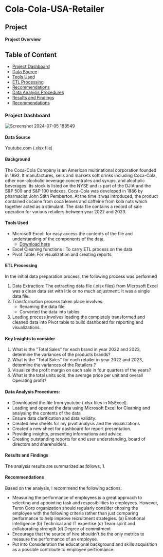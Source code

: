 # Cola-Cola-USA-Retailer

## Project

#### Project Overview

## Table of Content 

- [Project Dashboard](#project-dashboard)
- [Data Source](#data-source)
- [Tools Used](#tools-used)
- [ETL Processing](#etl-processing)
- [Recommendations](#recommendations)
- [Data Analysis Procedures](#data-analysis-procedures)
- [Results and Findings](#results-and-findings)
- [Recommendations](#recommendations)

### Project Dashboard

 ![Screenshot 2024-07-05 183549](https://github.com/AlaskaDav/Talent-Sourcing-Project/assets/155531290/f90810f1-19f8-4439-aa89-14cd7ef17e69)

#### Data Source
Youtube.com (.xlsx file)

#### Background
The Coca-Cola Company is an American multinational corporation founded in 1892. It manufactures, sells and markets soft drinks including Coca-Cola, other non-alcoholic beverage concentrates and syrups, and alcoholic beverages. Its stock is listed on the NYSE and is part of the DJIA and the S&P 500 and S&P 100 indexes.
Coca-Cola was developed in 1886 by pharmacist John Stith Pemberton. At the time it was introduced, the product contained cocaine from coca leaves and caffeine from kola nuts which together acted as a stimulant. The data file contains a record of sale operation for various retailers between year 2022 and 2023.

#### Tools Used 

- Microsoft Excel: for easy access the contents of the file and understanding of the components of the data.
    - [Download here](http://microsoft.com)
- Excel Cleaning functions : To carry ETL process on the data
- Pivot Table: For visualization and creating reports

#### ETL Processing

In the initial data preparation process, the following process was performed
1. Data Extraction: The extracting data file (.xlsx files) from Microsoft Excel was a clean data set with litle or no much adjustment. It was a single data file. 
2. Transformation process taken place involves:
   - Renaming the data file
   - Corverted the data into tables
4. Loading process involves loading the completely transformed and cleaned data into Pivot table to build dashboard for reporting and visualizations.
 
#### Key Insights to consider

1.	What is the "Total Sales" for each brand in year 2022 and 2023, determine the variances of the products brands?
2.	What is the "Total Sales" for each retailer in year 2022 and 2023, determine the variances of the Retailers  ?
3.	Visualize the profit margin on each sale in four quarters of the years?
4.	What is the total units sold, the average price per unit and overall Operating profit?

#### Data Analysis Procedures:

- Downloaded the file from youtube (.xlsx files in MsExcel).
- Loading and opened the data using Microsoft Excel for Cleaning and analysing the contents of the data
- Ensure data clarification and data validity.
- Created new sheets for my pivot analysis and the visualizations
- Created a new sheet for dashboard for report presentation. 
- Providing insights, presenting informations and advice.
- Creating outstanding reports for end user understanding, board of directors and shareholders.

#### Results and Findings

The analysis results are summarized as follows;
1. 

#### Recommendations
Based on the analysis, I recommend the following actions:
 - Measuring the performance of employees is a great approach to selecting and appointing task and resposibilities to employees. However, Teron Corp organization should regularly consider chosing the employee with the following criteria rather than just comparing performance to help improve recruitment strategies.
   (a) Emotional intelligence
   (b) Technical and IT expertise
   (c) Team spirit and collaborating strength
   (d) Degree of commitment
 - Encourage that the source of hire shouldn't be the only metrics to measure the performance of an employee.
 - Put into Consideration the educational background and skills acquisition as a possible contribute to employee perfromance.
